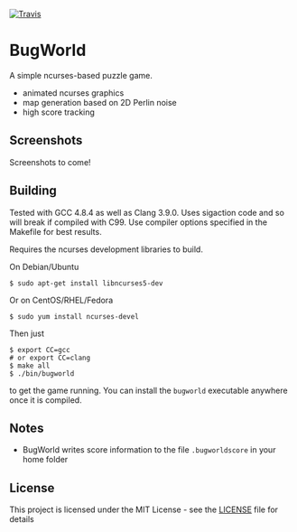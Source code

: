[![Travis](https://travis-ci.org/lucaspcram/BugWorld.svg?branch=master)](https://travis-ci.org/lucaspcram/BugWorld)

# BugWorld

A simple ncurses-based puzzle game.
* animated ncurses graphics
* map generation based on 2D Perlin noise
* high score tracking

## Screenshots
Screenshots to come!

## Building
Tested with GCC 4.8.4 as well as Clang 3.9.0. Uses sigaction
code and so will break if compiled with C99. Use compiler
options specified in the Makefile for best results.

Requires the ncurses development libraries to build.

On Debian/Ubuntu
```
$ sudo apt-get install libncurses5-dev
```

Or on CentOS/RHEL/Fedora
```
$ sudo yum install ncurses-devel
```
Then just
```
$ export CC=gcc
# or export CC=clang
$ make all
$ ./bin/bugworld
```
to get the game running. You can install the `bugworld` executable anywhere
once it is compiled.

## Notes
* BugWorld writes score information to the file `.bugworldscore` in your home folder

## License
This project is licensed under the MIT License - see the [LICENSE](LICENSE) file for details
